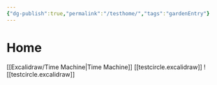 ```yaml
---
{"dg-publish":true,"permalink":"/testhome/","tags":"gardenEntry"}
---
```


# Home

[[Excalidraw/Time Machine\|Time Machine]]
[[testcircle.excalidraw]]
![[testcircle.excalidraw]]